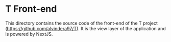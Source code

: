 # T Front-end

This directory contains the source code of the front-end of the T project (https://github.com/alvindera97/T). It is the view layer of the application and is powered by NextJS.
